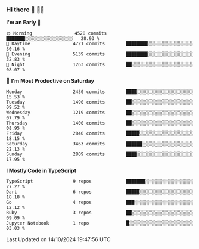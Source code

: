 ### Hi there 👋 🧑‍💻



<!--START_SECTION:waka-->
**I'm an Early 🐤** 

```text
🌞 Morning                4528 commits        ███████░░░░░░░░░░░░░░░░░░   28.93 % 
🌆 Daytime                4721 commits        ████████░░░░░░░░░░░░░░░░░   30.16 % 
🌃 Evening                5139 commits        ████████░░░░░░░░░░░░░░░░░   32.83 % 
🌙 Night                  1263 commits        ██░░░░░░░░░░░░░░░░░░░░░░░   08.07 % 
```
📅 **I'm Most Productive on Saturday** 

```text
Monday                   2430 commits        ████░░░░░░░░░░░░░░░░░░░░░   15.53 % 
Tuesday                  1490 commits        ██░░░░░░░░░░░░░░░░░░░░░░░   09.52 % 
Wednesday                1219 commits        ██░░░░░░░░░░░░░░░░░░░░░░░   07.79 % 
Thursday                 1400 commits        ██░░░░░░░░░░░░░░░░░░░░░░░   08.95 % 
Friday                   2840 commits        █████░░░░░░░░░░░░░░░░░░░░   18.15 % 
Saturday                 3463 commits        ██████░░░░░░░░░░░░░░░░░░░   22.13 % 
Sunday                   2809 commits        ████░░░░░░░░░░░░░░░░░░░░░   17.95 % 
```


**I Mostly Code in TypeScript** 

```text
TypeScript               9 repos             ███████░░░░░░░░░░░░░░░░░░   27.27 % 
Dart                     6 repos             █████░░░░░░░░░░░░░░░░░░░░   18.18 % 
Go                       4 repos             ███░░░░░░░░░░░░░░░░░░░░░░   12.12 % 
Ruby                     3 repos             ██░░░░░░░░░░░░░░░░░░░░░░░   09.09 % 
Jupyter Notebook         1 repo              █░░░░░░░░░░░░░░░░░░░░░░░░   03.03 % 
```




 Last Updated on 14/10/2024 19:47:56 UTC
<!--END_SECTION:waka-->


